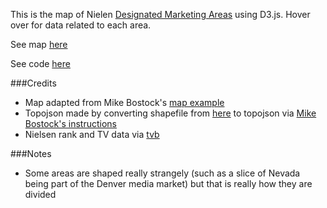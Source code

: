 This is the map of Nielen [Designated Marketing Areas](http://en.wikipedia.org/wiki/Media_market) using D3.js. Hover over for data related to each area. 

See map [here](http://bl.ocks.org/simzou/6459889)

See code [here](https://github.com/simzou/nielsen-dma/)

###Credits

* Map adapted from Mike Bostock's [map example](http://bl.ocks.org/mbostock/2206590)
* Topojson made by converting shapefile from [here](http://geocommons.com/overlays/306767) to topojson via [Mike Bostock's instructions](http://bost.ocks.org/mike/map/)
* Nielsen rank and TV data via [tvb](http://www.tvb.org/media/file/TVB_Market_Profiles_Nielsen_Household_DMA_Ranks2.pdf)

###Notes

* Some areas are shaped really strangely (such as a slice of Nevada being part of the Denver media market) but that is really how they are divided 

